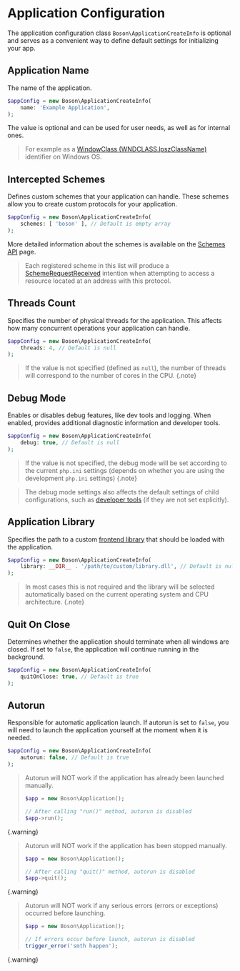 
# Application Configuration

<primary-label ref="configuration"/>
<show-structure for="chapter" depth="2"/>

The application configuration class `Boson\ApplicationCreateInfo` is
<tooltip term="optional class">optional</tooltip> and serves as a convenient 
way to define default settings for initializing your app.


## Application Name

The name of the application.

```php
$appConfig = new Boson\ApplicationCreateInfo( 
    name: 'Example Application',
);
```

The value is optional and can be used for user needs, as well as for internal ones.

> For example as a [WindowClass (WNDCLASS.lpszClassName)](https://learn.microsoft.com/en-us/windows/win32/learnwin32/creating-a-window#window-classes)
> identifier on Windows OS.


## Intercepted Schemes

Defines custom schemes that your application can handle.
These schemes allow you to create custom protocols for your application.

```php
$appConfig = new Boson\ApplicationCreateInfo( 
    schemes: [ 'boson' ], // Default is empty array
);
```

More detailed information about the schemes is available 
on the [Schemes API](schemes-api.md) page.


> Each registered scheme in this list will produce a 
> <a href="schemes-api-events.md#request-intention">SchemeRequestReceived</a> intention 
> when attempting to access a resource located at an address with this protocol.


## Threads Count

Specifies the number of physical threads for the application. This affects how
many concurrent operations your application can handle.

```php
$appConfig = new Boson\ApplicationCreateInfo( 
    threads: 4, // Default is null
);
```

> If the value is not specified (defined as `null`), the number of 
> threads will correspond to the number of cores in the CPU.
{.note}


## Debug Mode

Enables or disables debug features, like dev tools and logging. When enabled,
provides additional diagnostic information and developer tools.

```php
$appConfig = new Boson\ApplicationCreateInfo( 
    debug: true, // Default is null
);
```

> If the value is not specified, the debug mode will be set according to the 
> current `php.ini` settings (depends on whether you are using the 
> development `php.ini` settings)
{.note}


> The debug mode settings also affects the default settings of child 
> configurations, such as <a href="webview-configuration.md#dev-tools">developer 
> tools</a> (if they are not set explicitly).



## Application Library

Specifies the path to a custom 
[frontend library](https://github.com/boson-php/frontend-src/releases) that should 
be loaded with the application.

```php
$appConfig = new Boson\ApplicationCreateInfo( 
    library: __DIR__ . '/path/to/custom/library.dll', // Default is null
);
```

> In most cases this is not required and the library will be selected 
> automatically based on the current operating system and CPU architecture.
{.note}


## Quit On Close

Determines whether the application should terminate when all windows are closed.
If set to `false`, the application will continue running in the background.

```php
$appConfig = new Boson\ApplicationCreateInfo( 
    quitOnClose: true, // Default is true
);
```


## Autorun

Responsible for automatic application launch. If autorun is set to
`false`, you will need to launch the application yourself at the
moment when it is needed.

```php
$appConfig = new Boson\ApplicationCreateInfo( 
    autorun: false, // Default is true
);
```

> Autorun will NOT work if the application has already been launched manually.
> ```php
> $app = new Boson\Application();
> 
> // After calling "run()" method, autorun is disabled
> $app->run();
> ```
{.warning}

> Autorun will NOT work if the application has been stopped manually.
> ```php
> $app = new Boson\Application();
> 
> // After calling "quit()" method, autorun is disabled
> $app->quit();
> ```
{.warning}

> Autorun will NOT work if any serious errors (errors or exceptions) 
> occurred before launching.
> ```php
> $app = new Boson\Application();
> 
> // If errors occur before launch, autorun is disabled
> trigger_error('smth happen');
> ```
{.warning}
